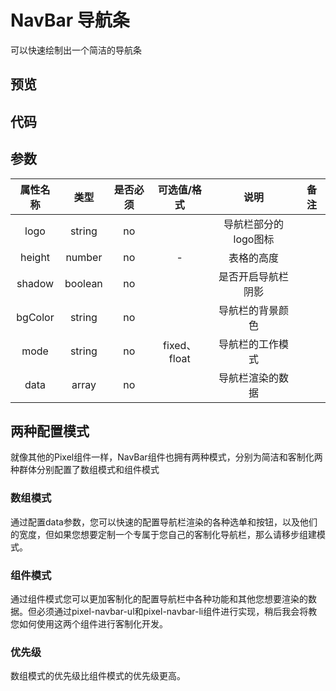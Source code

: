 # NavBar 导航条

可以快速绘制出一个简洁的导航条

## 预览

## 代码

## 参数

| 属性名称 |  类型   | 是否必须 | 可选值/格式  |         说明         | 备注 |
| :------: | :-----: | :------: | :----------: | :------------------: | :--: |
|   logo   | string  |    no    |              | 导航栏部分的logo图标 |      |
|  height  | number  |    no    |      -       |      表格的高度      |      |
|  shadow  | boolean |    no    |              |  是否开启导航栏阴影  |      |
| bgColor  | string  |    no    |              |   导航栏的背景颜色   |      |
|   mode   | string  |    no    | fixed、float |   导航栏的工作模式   |      |
|   data   |  array  |    no    |              |   导航栏渲染的数据   |      |

## 两种配置模式

就像其他的Pixel组件一样，NavBar组件也拥有两种模式，分别为简洁和客制化两种群体分别配置了数组模式和组件模式

### 数组模式

通过配置data参数，您可以快速的配置导航栏渲染的各种选单和按钮，以及他们的宽度，但如果您想要定制一个专属于您自己的客制化导航栏，那么请移步组建模式。

### 组件模式

通过组件模式您可以更加客制化的配置导航栏中各种功能和其他您想要渲染的数据。但必须通过pixel-navbar-ul和pixel-navbar-li组件进行实现，稍后我会将教您如何使用这两个组件进行客制化开发。

### 优先级

数组模式的优先级比组件模式的优先级更高。
